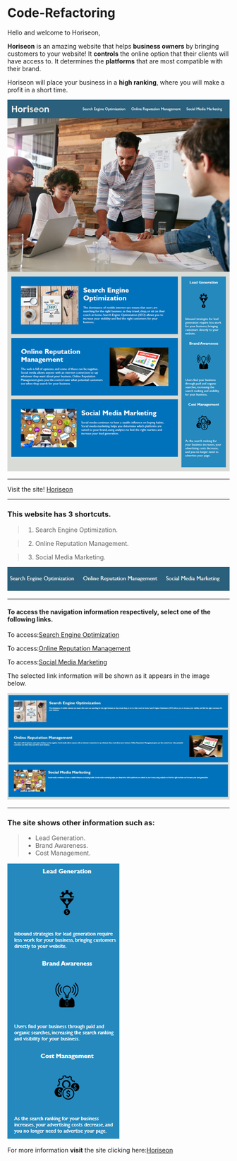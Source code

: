 # Code-Refactoring

Hello and welcome to Horiseon,

**Horiseon** is an amazing website that helps **business owners** by bringing customers to your website! It **controls** the online option that their clients will have access to. It determines the **platforms** that are most compatible with their brand. 

Horiseon will place your business in a **high ranking**, where you will make a profit in a short time.


 ![Homepage](/assets/images/website-homepage.png)
 _____________________________________________________________________
 Visit the site! [Horiseon](https://danprogramsit.github.io/The-Code-Refactor/)

____________________________
### This website has 3 shortcuts.

> 1. Search Engine Optimization. 
 
> 2. Online Reputation Management.

> 3. Social Media Marketing.

 ![Image with the link of the site navigation](/assets/images/website-navegation.jpg)
 ______________________________________________________________
#### To access the navigation information respectively, select one of the following links.

To access:[Search Engine Optimization](https://danprogramsit.github.io/The-Code-Refactor/#search-engine-optimization)

To access:[Online Reputation Management](https://danprogramsit.github.io/The-Code-Refactor/#online-reputation-management)

To access:[Social Media Marketing](https://danprogramsit.github.io/The-Code-Refactor/#social-media-marketing)


The selected link information will be shown as it appears in the image below.

![3 images with their respective information of each link of the site navigation](/assets/images/website-navegation-quick.jpg)

__________________________________________________________________________________
### The site shows other information such as:
> - Lead Generation.
> - Brand Awareness.
> - Cost Management.
>
![3 image symbols with their corresponding information](/assets/images/website-other-information.png)



For more information **visit** the site clicking here:[Horiseon](https://danprogramsit.github.io/The-Code-Refactor/)
